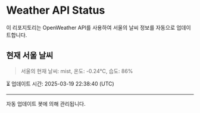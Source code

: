 
# Weather API Status

이 리포지토리는 OpenWeather API를 사용하여 서울의 날씨 정보를 자동으로 업데이트합니다.

## 현재 서울 날씨
> 서울의 현재 날씨: mist, 온도: -0.24°C, 습도: 86%

⏳ 업데이트 시간: 2025-03-19 22:38:40 (UTC)

---
자동 업데이트 봇에 의해 관리됩니다.
